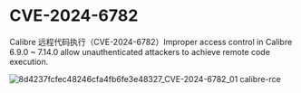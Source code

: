 # CVE-2024-6782
Calibre 远程代码执行（CVE-2024-6782）Improper access control in Calibre 6.9.0 ~ 7.14.0 allow unauthenticated attackers to achieve remote code execution.

![8d4237fcfec48246cfa4fb6fe3e48327_CVE-2024-6782_01 calibre-rce](https://github.com/user-attachments/assets/8c514ee0-e072-4d93-bc23-f1c132a39b43)

